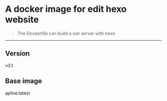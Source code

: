 # A docker image for edit hexo website

> The Dockerfile can build a ssh server with hexo

---

## Version

v0.1

## Base image

apline:latest
